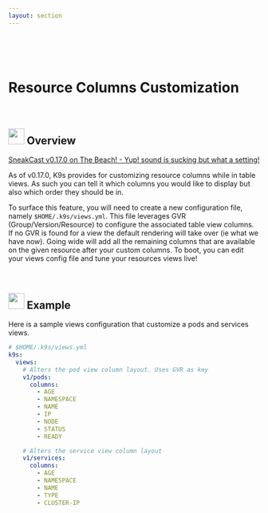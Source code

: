 ```yaml
---
layout: section
---
```


<i class="icon fas fa-columns fa-7x"></i>


<br/>
<br/>
<br/>

# Resource Columns Customization

<br/>

## <img src="/assets/sections/overview.png" width="auto" height="32"/> Overview

[SneakCast v0.17.0 on The Beach! - Yup! sound is sucking but what a setting!](https://youtu.be/7S33CNLAofk)

As of v0.17.0, K9s provides for customizing resource columns while in table views. As such you can tell it which columns you would like to display but also which order they should be in.

To surface this feature, you will need to create a new configuration file, namely `$HOME/.k9s/views.yml`. This file leverages GVR (Group/Version/Resource) to configure the associated table view columns. If no GVR is found for a view the default rendering will take over (ie what we have now). Going wide will add all the remaining columns that are available on the given resource after your custom columns. To boot, you can edit your views config file and tune your resources views live!

<br/>

## <img src="/assets/sections/examples.png" width="auto" height="32"/> Example

Here is a sample views configuration that customize a pods and services views.

```yaml
# $HOME/.k9s/views.yml
k9s:
  views:
    # Alters the pod view column layout. Uses GVR as key
    v1/pods:
      columns:
        - AGE
        - NAMESPACE
        - NAME
        - IP
        - NODE
        - STATUS
        - READY

    # Alters the service view column layout
    v1/services:
      columns:
        - AGE
        - NAMESPACE
        - NAME
        - TYPE
        - CLUSTER-IP
```
